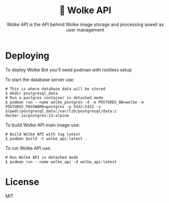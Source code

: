 <div align="center">
    <h1>💾 Wolke API</h1>
    Wolke API is the API behind Wolke image storage and processing aswell as user management
    <br>
    <br>
</div>

# Deploying

To deploy Wolke Bot you'll need podman with rootless setup

To start the database server use:

```
# This is where database data will be stored
$ mkdir postgresql_data
# Run a postgres container in detached mode
$ podman run --name wolke_postgres -d -e POSTGRES_DB=wolke -e POSTGRES_PASSWORD=postgres -p 5432:5432 -v $(pwd)/postgresql_data:/var/lib/postgresql/data:z docker.io/postgres:13-alpine
```

To build Wolke API main image use:

```
# Build Wolke API with tag latest
$ podman build -t wolke_api:latest .
```

To run Wolke API use:

```
# Run Wolke API in detached mode
$ podman run --name wolke_api -d wolke_api:latest
```

# License
MIT